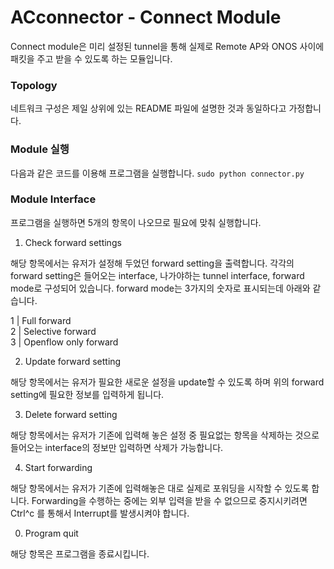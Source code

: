 # ACconnector - Connect Module

Connect module은 미리 설정된 tunnel을 통해 실제로 Remote AP와 ONOS 사이에 패킷을 주고 받을 수 있도록 하는 모듈입니다.

### Topology
네트워크 구성은 제일 상위에 있는 README 파일에 설명한 것과 동일하다고 가정합니다.

### Module 실행
다음과 같은 코드를 이용해 프로그램을 실행합니다.
`sudo python connector.py`

### Module Interface
프로그램을 실행하면 5개의 항목이 나오므로 필요에 맞춰 실행합니다.

1. Check forward settings

  해당 항목에서는 유저가 설정해 두었던 forward setting을 출력합니다.
  각각의 forward setting은 들어오는 interface, 나가야하는 tunnel interface, forward mode로 구성되어 있습니다.
  forward mode는 3가지의 숫자로 표시되는데 아래와 같습니다.

  1 | Full forward  
  2 | Selective forward  
  3 | Openflow only forward  
  
2. Update forward setting

  해당 항목에서는 유저가 필요한 새로운 설정을 update할 수 있도록 하며 위의 forward setting에 필요한 정보를 입력하게 됩니다.
  
3. Delete forward setting

  해당 항목에서는 유저가 기존에 입력해 놓은 설정 중 필요없는 항목을 삭제하는 것으로 들어오는 interface의 정보만 입력하면 삭제가 가능합니다.
  
4. Start forwarding
  
  해당 항목에서는 유저가 기존에 입력해놓은 대로 실제로 포워딩을 시작할 수 있도록 합니다. Forwarding을 수행하는 중에는 외부 입력을 받을 수 없으므로 중지시키려면 Ctrl^c 를 통해서 Interrupt를 발생시켜야 합니다.
  
0. Program quit
  
  해당 항목은 프로그램을 종료시킵니다.
